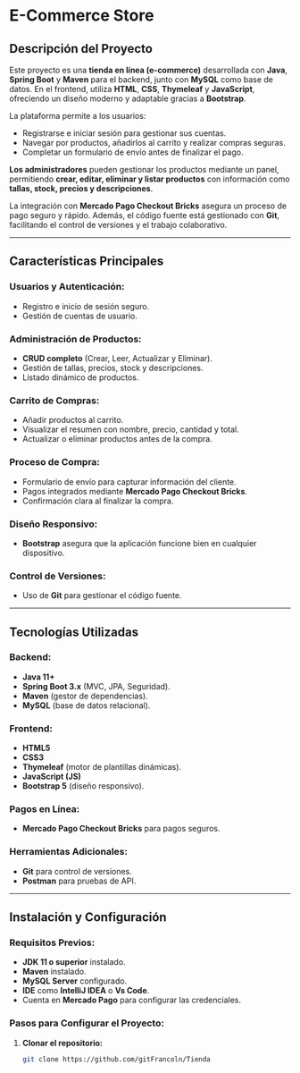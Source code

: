 # **E-Commerce Store**  

## **Descripción del Proyecto**  
Este proyecto es una **tienda en línea (e-commerce)** desarrollada con **Java**, **Spring Boot** y **Maven** para el backend, junto con **MySQL** como base de datos. En el frontend, utiliza **HTML**, **CSS**, **Thymeleaf** y **JavaScript**, ofreciendo un diseño moderno y adaptable gracias a **Bootstrap**.  

La plataforma permite a los usuarios:  
- Registrarse e iniciar sesión para gestionar sus cuentas.  
- Navegar por productos, añadirlos al carrito y realizar compras seguras.  
- Completar un formulario de envío antes de finalizar el pago.  

**Los administradores** pueden gestionar los productos mediante un panel, permitiendo **crear, editar, eliminar y listar productos** con información como **tallas, stock, precios y descripciones**.  

La integración con **Mercado Pago Checkout Bricks** asegura un proceso de pago seguro y rápido. Además, el código fuente está gestionado con **Git**, facilitando el control de versiones y el trabajo colaborativo.  

---

## **Características Principales**  

### **Usuarios y Autenticación:**  
- Registro e inicio de sesión seguro.  
- Gestión de cuentas de usuario.  

### **Administración de Productos:**  
- **CRUD completo** (Crear, Leer, Actualizar y Eliminar).  
- Gestión de tallas, precios, stock y descripciones.  
- Listado dinámico de productos.  

### **Carrito de Compras:**  
- Añadir productos al carrito.  
- Visualizar el resumen con nombre, precio, cantidad y total.  
- Actualizar o eliminar productos antes de la compra.  

### **Proceso de Compra:**  
- Formulario de envío para capturar información del cliente.  
- Pagos integrados mediante **Mercado Pago Checkout Bricks**.  
- Confirmación clara al finalizar la compra.  

### **Diseño Responsivo:**  
- **Bootstrap** asegura que la aplicación funcione bien en cualquier dispositivo.  

### **Control de Versiones:**  
- Uso de **Git** para gestionar el código fuente.  

---

## **Tecnologías Utilizadas**  

### **Backend:**  
- **Java 11+**  
- **Spring Boot 3.x** (MVC, JPA, Seguridad).  
- **Maven** (gestor de dependencias).  
- **MySQL** (base de datos relacional).  

### **Frontend:**  
- **HTML5**  
- **CSS3**  
- **Thymeleaf** (motor de plantillas dinámicas).  
- **JavaScript (JS)**  
- **Bootstrap 5** (diseño responsivo).  

### **Pagos en Línea:**  
- **Mercado Pago Checkout Bricks** para pagos seguros.  

### **Herramientas Adicionales:**  
- **Git** para control de versiones.  
- **Postman** para pruebas de API.  

---

## **Instalación y Configuración**  

### **Requisitos Previos:**  
- **JDK 11 o superior** instalado.  
- **Maven** instalado.  
- **MySQL Server** configurado.  
- **IDE** como **IntelliJ IDEA** o **Vs Code**.  
- Cuenta en **Mercado Pago** para configurar las credenciales.  

### **Pasos para Configurar el Proyecto:**  
1. **Clonar el repositorio:**  
   ```bash
   git clone https://github.com/gitFrancoln/Tienda
